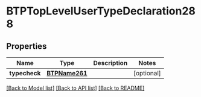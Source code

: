 # BTPTopLevelUserTypeDeclaration288

## Properties
Name | Type | Description | Notes
------------ | ------------- | ------------- | -------------
**typecheck** | [**BTPName261**](BTPName261.md) |  | [optional] 

[[Back to Model list]](../README.md#documentation-for-models) [[Back to API list]](../README.md#documentation-for-api-endpoints) [[Back to README]](../README.md)


